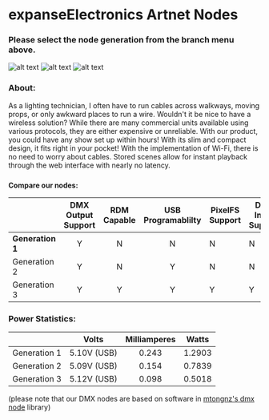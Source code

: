 # expanseElectronics Artnet Nodes

### **Please select the node generation from the branch menu above.**

![alt text](https://expanseelectronics.com/assets/img/tindie/node1.jfif "Logo Title Text 1")
![alt text](https://expanseelectronics.com/assets/img/tindie/node2.jfif "Logo Title Text 1")
![alt text](https://expanseelectronics.com/assets/img/tindie/node3.JPG "Logo Title Text 1")

### **About:**
As a lighting technician, I often have to run cables across walkways, moving props, or only awkward places to run a wire. Wouldn't it be nice to have a wireless solution? While there are many commercial units available using various protocols, they are either expensive or unreliable. With our product, you could have any show set up within hours! With its slim and compact design, it fits right in your pocket! With the implementation of Wi-Fi, there is no need to worry about cables. Stored scenes allow for instant playback through the web interface with nearly no latency. 

### 
**Compare our nodes:**

|               | DMX Output Support   | RDM Capable | USB Programablilty | PixelFS Support | DMX Input Support       |
| ------------- |:-------------:|:-----------:|:------------------:| --------------- | ---------       |
| **Generation 1** | Y             | N           | N                  | N               | N               |
| Generation 2 | Y             | N           | Y                  | N               | N               |
| Generation 3  | Y             | Y           | Y                  | Y | Y |

### **Power Statistics:**
| | Volts | Milliamperes | Watts |
| --------     | :--------:  |:--------:| :----------------: |
| Generation 1 | 5.10V (USB) | 0.243    | 1.2903             |
| Generation 2 | 5.09V (USB) | 0.154    | 0.7839             |
| Generation 3 | 5.12V (USB) | 0.098    | 0.5018             |

(please note that our DMX nodes are based on software in [mtongnz's dmx node](https://github.com/mtongnz) library)
